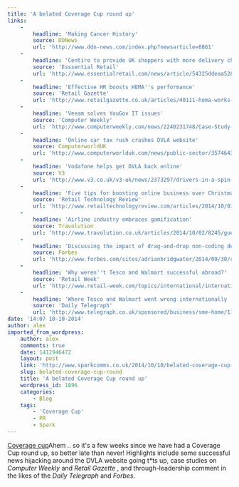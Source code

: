 ```yaml
---
title: 'A belated Coverage Cup round up'
links:
    -
        headline: 'Making Cancer History'
        source: DDNews
        url: 'http://www.ddn-news.com/index.php?newsarticle=8861'
    -
        headline: 'Centiro to provide UK shoppers with more delivery choice'
        source: 'Esssential Retail'
        url: 'http://www.essentialretail.com/news/article/54325ddeaa528-swedish-delivery-management-business-centiro-targets-uk'
    -
        headline: 'Effective HR boosts HEMA''s performance'
        source: 'Retail Gazette'
        url: 'http://www.retailgazette.co.uk/articles/40111-hema-works-wonders-with-workforce-management'
    -
        headline: 'Veeam solves YouGov IT issues'
        source: 'Computer Weekly'
        url: 'http://www.computerweekly.com/news/2240231748/Case-Study-How-YouGov-deployed-Veeam-to-migrate-VMs-out-of-managed-service'
    -
        headline: 'Online car tax rush crashes DVLA website'
        source: ComputerworldUK
        url: 'http://www.computerworlduk.com/news/public-sector/3574643/dvla-online-services-crash-as-thousands-apply-to-renew-car-tax/'
    -
        headline: 'Vodafone helps get DVLA back online'
        source: V3
        url: 'http://www.v3.co.uk/v3-uk/news/2373297/drivers-in-a-spin-as-dvla-car-tax-website-crashes'
    -
        headline: 'Five tips for boosting online business over Christmas'
        source: 'Retail Technology Review'
        url: 'http://www.retailtechnologyreview.com/articles/2014/10/01/five-top-tips-for-excelling-e-selling-this-no%C3%ABl/'
    -
        headline: 'Airline industry embraces gamification'
        source: Travolution
        url: 'http://www.travolution.co.uk/articles/2014/10/02/8245/guest-post-gamification-in-the-airline-industry.html'
    -
        headline: 'Discussing the impact of drag-and-drop non-coding development'
        source: Forbes
        url: 'http://www.forbes.com/sites/adrianbridgwater/2014/09/30/citizen-developers-will-ruin-software-discuss/'
    -
        headline: 'Why weren''t Tesco and Walmart successful abroad?'
        source: 'Retail Week'
        url: 'http://www.retail-week.com/topics/international/international-analysis-learning-from-tesco-how-not-to-fail-abroad/5064503.article'
    -
        headline: 'Where Tesco and Walmart went wrong internationally '
        source: 'Daily Telegraph'
        url: 'http://www.telegraph.co.uk/sponsored/business/sme-home/11122173/business-travel-gadgets.html'
date: '14:07 10-10-2014'
author: alex
imported_from_wordpress:
    author: alex
    comments: true
    date: 1412946472
    layout: post
    link: 'http://www.sparkcomms.co.uk/2014/10/10/belated-coverage-cup-round/'
    slug: belated-coverage-cup-round
    title: 'A belated Coverage Cup round up'
    wordpress_id: 1896
    categories:
        - Blog
    tags:
        - 'Coverage Cup'
        - PR
        - Spark
---
```


[Coverage cup](Coverage-cup-167x300.jpg)Ahem .. so it's a few weeks since we have had a Coverage Cup round up, so better late than never! Highlights include some successful news hijacking around the DVLA website going t*ts up, case studies on _Computer Weekly_ and _Retail Gazette_ , and through-leadership comment in the likes of the _Daily Telegraph_ and _Forbes_.
